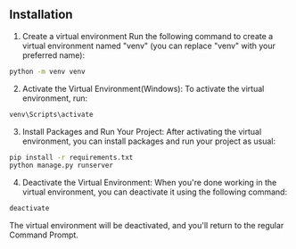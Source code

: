 ## Installation

1. Create a virtual environment
   Run the following command to create a virtual environment named "venv" (you can replace "venv" with your preferred name):

```bash
python -m venv venv
```

2. Activate the Virtual Environment(Windows):
   To activate the virtual environment, run:

```bash
venv\Scripts\activate
```

3. Install Packages and Run Your Project:
   After activating the virtual environment, you can install packages and run your project as usual:

```bash
pip install -r requirements.txt
python manage.py runserver
```

4. Deactivate the Virtual Environment:
   When you're done working in the virtual environment, you can deactivate it using the following command:

```bash
deactivate
```

The virtual environment will be deactivated, and you'll return to the regular Command Prompt.
